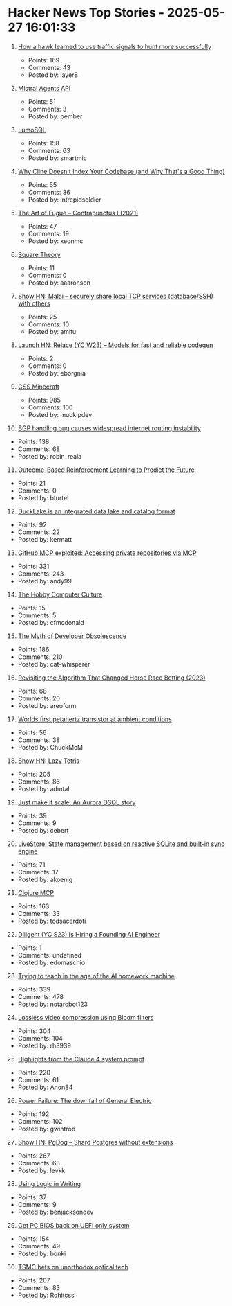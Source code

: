 # Hacker News Top Stories - 2025-05-27 16:01:33

1. [How a hawk learned to use traffic signals to hunt more successfully](https://www.frontiersin.org/news/2025/05/23/street-smarts-hawk-use-traffic-signals-hunting)
   - Points: 169
   - Comments: 43
   - Posted by: layer8

2. [Mistral Agents API](https://mistral.ai/news/agents-api)
   - Points: 51
   - Comments: 3
   - Posted by: pember

3. [LumoSQL](https://lumosql.org/src/lumosql/doc/trunk/README.md)
   - Points: 158
   - Comments: 63
   - Posted by: smartmic

4. [Why Cline Doesn't Index Your Codebase (and Why That's a Good Thing)](https://cline.bot/blog/why-cline-doesnt-index-your-codebase-and-why-thats-a-good-thing)
   - Points: 55
   - Comments: 36
   - Posted by: intrepidsoldier

5. [The Art of Fugue – Contrapunctus I (2021)](https://www.ethanhein.com/wp/2021/the-art-of-fugue-contrapunctus-i/)
   - Points: 47
   - Comments: 19
   - Posted by: xeonmc

6. [Square Theory](https://aaronson.org/blog/square-theory)
   - Points: 11
   - Comments: 0
   - Posted by: aaaronson

7. [Show HN: Malai – securely share local TCP services (database/SSH) with others](https://malai.sh/hello-tcp/)
   - Points: 25
   - Comments: 10
   - Posted by: amitu

8. [Launch HN: Relace (YC W23) – Models for fast and reliable codegen](undefined)
   - Points: 2
   - Comments: 0
   - Posted by: eborgnia

9. [CSS Minecraft](https://benjaminaster.com/css-minecraft/)
   - Points: 985
   - Comments: 100
   - Posted by: mudkipdev

10. [BGP handling bug causes widespread internet routing instability](https://blog.benjojo.co.uk/post/bgp-attr-40-junos-arista-session-reset-incident)
   - Points: 138
   - Comments: 68
   - Posted by: robin_reala

11. [Outcome-Based Reinforcement Learning to Predict the Future](https://arxiv.org/abs/2505.17989)
   - Points: 21
   - Comments: 0
   - Posted by: bturtel

12. [DuckLake is an integrated data lake and catalog format](https://ducklake.select/)
   - Points: 92
   - Comments: 22
   - Posted by: kermatt

13. [GitHub MCP exploited: Accessing private repositories via MCP](https://invariantlabs.ai/blog/mcp-github-vulnerability)
   - Points: 331
   - Comments: 243
   - Posted by: andy99

14. [The Hobby Computer Culture](https://technicshistory.com/2025/05/24/the-hobby-computer-culture/)
   - Points: 15
   - Comments: 5
   - Posted by: cfmcdonald

15. [The Myth of Developer Obsolescence](https://alonso.network/the-recurring-cycle-of-developer-replacement-hype/)
   - Points: 186
   - Comments: 210
   - Posted by: cat-whisperer

16. [Revisiting the Algorithm That Changed Horse Race Betting (2023)](https://actamachina.com/posts/annotated-benter-paper)
   - Points: 68
   - Comments: 20
   - Posted by: areoform

17. [Worlds first petahertz transistor at ambient conditions](https://news.arizona.edu/news/u-researchers-developing-worlds-first-petahertz-speed-phototransistor-ambient-conditions)
   - Points: 56
   - Comments: 38
   - Posted by: ChuckMcM

18. [Show HN: Lazy Tetris](https://lazytetris.com/)
   - Points: 205
   - Comments: 86
   - Posted by: admtal

19. [Just make it scale: An Aurora DSQL story](https://www.allthingsdistributed.com/2025/05/just-make-it-scale-an-aurora-dsql-story.html)
   - Points: 39
   - Comments: 9
   - Posted by: cebert

20. [LiveStore: State management based on reactive SQLite and built-in sync engine](https://livestore.dev)
   - Points: 71
   - Comments: 17
   - Posted by: akoenig

21. [Clojure MCP](https://github.com/bhauman/clojure-mcp)
   - Points: 163
   - Comments: 33
   - Posted by: todsacerdoti

22. [Diligent (YC S23) Is Hiring a Founding AI Engineer](https://www.ycombinator.com/companies/diligent/jobs/LAdzmYb-founding-ai-engineer)
   - Points: 1
   - Comments: undefined
   - Posted by: edomaschio

23. [Trying to teach in the age of the AI homework machine](https://www.solarshades.club/p/dispatch-from-the-trenches-of-the)
   - Points: 339
   - Comments: 478
   - Posted by: notarobot123

24. [Lossless video compression using Bloom filters](https://github.com/ross39/new_bloom_filter_repo/blob/main/README.md)
   - Points: 304
   - Comments: 104
   - Posted by: rh3939

25. [Highlights from the Claude 4 system prompt](https://simonwillison.net/2025/May/25/claude-4-system-prompt/)
   - Points: 220
   - Comments: 61
   - Posted by: Anon84

26. [Power Failure: The downfall of General Electric](https://www.gwintrob.com/power-failure-review/)
   - Points: 192
   - Comments: 102
   - Posted by: gwintrob

27. [Show HN: PgDog – Shard Postgres without extensions](https://github.com/pgdogdev/pgdog)
   - Points: 267
   - Comments: 63
   - Posted by: levkk

28. [Using Logic in Writing](https://owl.purdue.edu/owl/general_writing/academic_writing/logic_in_argumentative_writing/logic_in_writing.html)
   - Points: 37
   - Comments: 9
   - Posted by: benjacksondev

29. [Get PC BIOS back on UEFI only system](https://github.com/FlyGoat/csmwrap)
   - Points: 154
   - Comments: 49
   - Posted by: bonki

30. [TSMC bets on unorthodox optical tech](https://spectrum.ieee.org/microled-optical-chiplet)
   - Points: 207
   - Comments: 83
   - Posted by: Rohitcss


